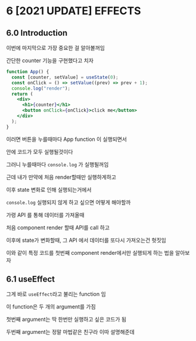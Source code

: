 # 6 [2021 UPDATE] EFFECTS

## 6.0 Introduction

이번에 마지막으로 가장 중요한 걸 알아볼꺼임

간단한 counter 기능을 구현했다고 치자

```jsx
function App() {
  const [counter, setValue] = useState(0);
  const onClick = () => setValue((prev) => prev + 1);
  console.log("render");
  return (
    <div>
      <h1>{counter}</h1>
      <button onClick={onClick}>click me</button>
    </div>
  );
}
```

이러면 버튼을 누를때마다 App function 이 실행되면서

안에 코드가 모두 실행될것이다

그러니 누를때마다 `console.log` 가 실행될꺼임

근데 내가 만약에 처음 render할때만 실행하게하고

이후 state 변화로 인해 실행되는거에서

`console.log` 실행되지 않게 하고 싶으면 어떻게 해야할까

가령 API 를 통해 데이터를 가져올때

처음 component render 할때 API를 call 하고

이후에 state가 변화할때, 그 API 에서 데이터를 또다시 가져오는건 헛짓임

이와 같이 특정 코드를 첫번째 component render에서만 실행되게 하는 법을 알아보자

## 6.1 useEffect

그게 바로 `useEffect`라고 불리는 function 임

이 function은 두 개의 argument를 가짐

첫번째 argument는 딱 한번만 실행하고 싶은 코드가 됨

두번째 argument는 정말 마법같은 친구라 이따 설명해준데
